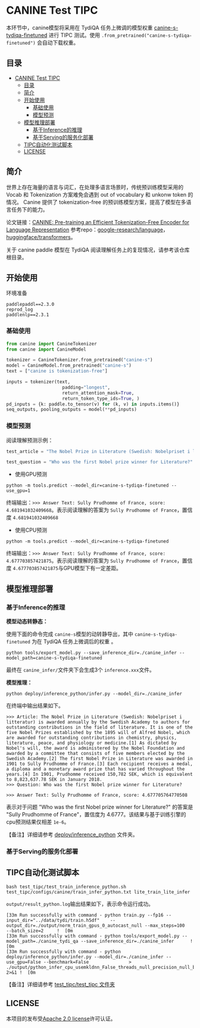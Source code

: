 # CANINE Test TIPC

本环节中，canine模型将采用在 TydiQA 任务上微调的模型权重 [canine-s-tydiqa-finetuned](https://huggingface.co/kevinng77/paddle-tydiQA-canine-s/blob/main/model_state.pdparams) 进行 TIPC 测试。使用 `.from_pretrained("canine-s-tydiqa-finetuned")` 会自动下载权重。

## 目录
- [CANINE Test TIPC](#canine-test-tipc)
  - [目录](#目录)
  - [简介](#简介)
  - [开始使用](#开始使用)
    - [基础使用](#基础使用)
    - [模型预测](#模型预测)
  - [模型推理部署](#模型推理部署)
    - [基于Inference的推理](#基于inference的推理)
    - [基于Serving的服务化部署](#基于serving的服务化部署)
  - [TIPC自动化测试脚本](#tipc自动化测试脚本)
  - [LICENSE](#license)
## 简介

世界上存在海量的语言与词汇，在处理多语言场景时，传统预训练模型采用的 Vocab 和 Tokenization 方案难免会遇到 out of vocabulary 和 unkonw token 的情况。
Canine 提供了 tokenization-free 的预训练模型方案，提高了模型在多语言任务下的能力。

论文链接：[CANINE: Pre-training an Efficient Tokenization-Free Encoder for Language Representation](https://paperswithcode.com/paper/canine-pre-training-an-efficient-tokenization)
参考repo：[google-research/language](https://github.com/google-research/language/tree/master/language/canine)，[huggingface/transformers](https://github.com/huggingface/transformers/tree/main/src/transformers/models/canine)。

关于 canine paddle 模型在 TydiQA 阅读理解任务上的复现情况，请参考该仓库根目录。

## 开始使用

环境准备

```
paddlepaddl==2.3.0
reprod_log 
paddlenlp==2.3.1
```

### 基础使用

```python
from canine import CanineTokenizer
from canine import CanineModel

tokenizer = CanineTokenizer.from_pretrained("canine-s")
model = CanineModel.from_pretrained("canine-s")
text = ["canine is tokenization-free"]

inputs = tokenizer(text,
                     padding="longest",
                     return_attention_mask=True,
                     return_token_type_ids=True, )
pd_inputs = {k: paddle.to_tensor(v) for (k, v) in inputs.items()}
seq_outputs, pooling_outputs = model(**pd_inputs)
```

### 模型预测

阅读理解预测示例：

```python
test_article = "The Nobel Prize in Literature (Swedish: Nobelpriset i litteratur) is awarded annually by the Swedish Academy to authors for outstanding contributions in the field of literature. It is one of the five Nobel Prizes established by the 1895 will of Alfred Nobel, which are awarded for outstanding contributions in chemistry, physics, literature, peace, and physiology or medicine.[1] As dictated by Nobel's will, the award is administered by the Nobel Foundation and awarded by a committee that consists of five members elected by the Swedish Academy.[2] The first Nobel Prize in Literature was awarded in 1901 to Sully Prudhomme of France.[3] Each recipient receives a medal, a diploma and a monetary award prize that has varied throughout the years.[4] In 1901, Prudhomme received 150,782 SEK, which is equivalent to 8,823,637.78 SEK in January 2018."

test_question = "Who was the first Nobel prize winner for Literature?"
```

- 使用GPU预测

```shell
python -m tools.predict --model_dir=canine-s-tydiqa-finetuned --use_gpu=1
```

终端输出：`>>> Answer Text: Sully Prudhomme of France, score: 4.681941032409668`。表示阅读理解的答案为 `Sully Prudhomme of France`，置信度 `4.681941032409668`

- 使用CPU预测

```shell
python -m tools.predict --model_dir=canine-s-tydiqa-finetuned
```

终端输出：`>>> Answer Text: Sully Prudhomme of France, score: 4.677703857421875`。表示阅读理解的答案为 `Sully Prudhomme of France`，置信度 `4.677703857421875`与GPU模型下有一定差距。

## 模型推理部署

### 基于Inference的推理

**模型动态转静态：**

使用下面的命令完成 `canine-s`模型的动转静导出，其中 `canine-s-tydiqa-finetuned` 为在 TydiQA 任务上微调后的权重 。

```shell
python tools/export_model.py --save_inference_dir=./canine_infer --model_path=canine-s-tydiqa-finetuned
```

最终在 `canine_infer/`文件夹下会生成3个 `inference.xxx`文件。

**模型推理：**

```shell
python deploy/inference_python/infer.py --model_dir=./canine_infer
```

在终端中输出结果如下。

```shell
>>> Article: The Nobel Prize in Literature (Swedish: Nobelpriset i litteratur) is awarded annually by the Swedish Academy to authors for outstanding contributions in the field of literature. It is one of the five Nobel Prizes established by the 1895 will of Alfred Nobel, which are awarded for outstanding contributions in chemistry, physics, literature, peace, and physiology or medicine.[1] As dictated by Nobel's will, the award is administered by the Nobel Foundation and awarded by a committee that consists of five members elected by the Swedish Academy.[2] The first Nobel Prize in Literature was awarded in 1901 to Sully Prudhomme of France.[3] Each recipient receives a medal, a diploma and a monetary award prize that has varied throughout the years.[4] In 1901, Prudhomme received 150,782 SEK, which is equivalent to 8,823,637.78 SEK in January 2018.
>>> Question: Who was the first Nobel prize winner for Literature?

>>> Answer Text: Sully Prudhomme of France, score: 4.677705764770508
```

表示对于问题 "Who was the first Nobel prize winner for Literature?" 的答案是 "Sully Prudhomme of France"，置信度为 4.6777。该结果与基于训练引擎的cpu预测结果仅相差 `1e-6`。

【备注】详细请参考 [deploy/inference_python](deploy/inference_python) 文件夹。

### 基于Serving的服务化部署

## TIPC自动化测试脚本

```shell
bash test_tipc/test_train_inference_python.sh test_tipc/configs/canine/train_infer_python.txt lite_train_lite_infer
```

`output/result_python.log`输出结果如下，表示命令运行成功。

```shell
[33m Run successfully with command - python train.py --fp16 --input_dir="../data/tydi/train.h5df"    --output_dir=./output/norm_train_gpus_0_autocast_null --max_steps=100     --batch_size=2     !  [0m
[33m Run successfully with command - python tools/export_model.py --model_path=./canine_tydi_qa --save_inference_dir=./canine_infer      !  [0m
[33m Run successfully with command - python deploy/inference_python/infer.py --model_dir=./canine_infer --use_gpu=False --benchmark=False               > ./output/python_infer_cpu_usemkldnn_False_threads_null_precision_null_batchsize_null.log 2>&1 !  [0m
```

【备注】详细请参考 [test_tipc/test_tipc 文件夹](test_tipc/readme.md)

## LICENSE

本项目的发布受[Apache 2.0 license](https://github.com/JunnYu/xlm_paddle/blob/main/test_tipc/LICENSE)许可认证。
